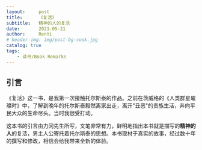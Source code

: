 ```yaml
---
layout:     post
title:      《复活》
subtitle:   精神的人的复活
date:       2021-05-21
author:     RenYi
# header-img: img/post-bg-cook.jpg
catalog: true
tags:
    - 读书/Book Remarks
---
```


## 引言

《复活》这一书，是我第一次接触托尔斯泰的作品。之前在茨威格的《人类群星璀璨时》中，了解到晚年的托尔斯泰毅然离家出走，离开"丑恶"的贵族生活，奔向平民大众的生命尽头。当时我很受打动。

这本书的引言由力冈先生所写，文笔非常有力，鲜明地指出本书就是描写的**精神的人**的复活，男主人公寄托着托尔斯泰的思想。本书取材于真实的故事，经过数十年的撰写和修改，相信会给我带来全新的体验。
